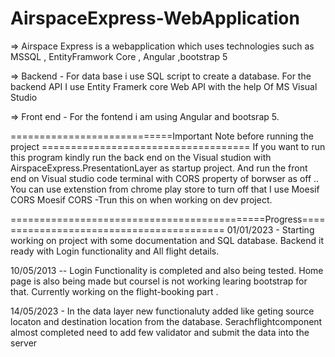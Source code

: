 # AirspaceExpress-WebApplication
=> Airspace Express is a webapplication which uses technologies such as MSSQL , EntityFramwork Core , Angular ,bootstrap 5

=> Backend - For data base i use SQL script to create a database. For the backend API I use Entity Framerk core Web API with the help Of MS Visual Studio

=> Front end - For the fontend i am using Angular and bootsrap 5. 

============================Important Note before running the project ====================================
If you want to run this program kindly run the back end on the Visual studion with AirspaceExpress.PresentationLayer as startup project. 
And run the front end on Visual studio code terminal with CORS property of borwser as off .. You can use extenstion from chrome play store to turn off that I use Moesif CORS
Moesif CORS -Trun this on when working on dev project. 

 ============================================Progress=========================================
01/01/2023 - Starting working on project with some documentation and SQL database. Backend it ready with Login functionality and All flight details. 

10/05/2013 -- Login Functionality is completed and also being tested. Home page is also being made but coursel is not working learing bootstrap for that. 
Currently working on the flight-booking part . 

14/05/2023 - In the data layer new functionaluty added like geting source locaton and destination location from the database. 
Serachflightcomponent almost completed need to add few validator and submit the data into the server

